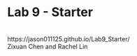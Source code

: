 # Lab 9 - Starter
<br>
https://jason011125.github.io/Lab9_Starter/
<br>
Zixuan Chen  and Rachel Lin
